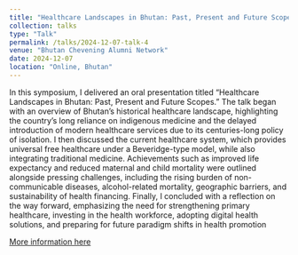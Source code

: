 ```yaml
---
title: "Healthcare Landscapes in Bhutan: Past, Present and Future Scopes"
collection: talks
type: "Talk"
permalink: /talks/2024-12-07-talk-4
venue: "Bhutan Chevening Alumni Network"
date: 2024-12-07
location: "Online, Bhutan"
---
```


In this symposium, I delivered an oral presentation titled “Healthcare Landscapes in Bhutan: Past, Present and Future Scopes.” The talk began with an overview of Bhutan’s historical healthcare landscape, highlighting the country’s long reliance on indigenous medicine and the delayed introduction of modern healthcare services due to its centuries-long policy of isolation. I then discussed the current healthcare system, which provides universal free healthcare under a Beveridge-type model, while also integrating traditional medicine. Achievements such as improved life expectancy and reduced maternal and child mortality were outlined alongside pressing challenges, including the rising burden of non-communicable diseases, alcohol-related mortality, geographic barriers, and sustainability of health financing. Finally, I concluded with a reflection on the way forward, emphasizing the need for strengthening primary healthcare, investing in the health workforce, adopting digital health solutions, and preparing for future paradigm shifts in health promotion

[More information here](https://padlet.com/knowledgeremit/knowledge-remittance-kr-3nsxev0ck14guh5a)

